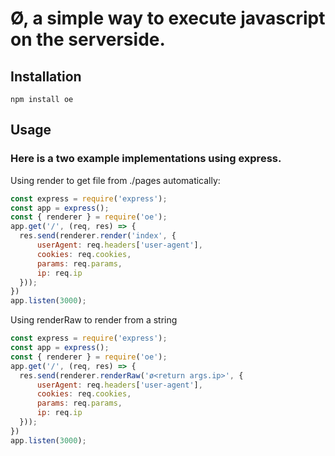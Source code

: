# Ø, a simple way to execute javascript on the serverside. 
## Installation
`npm install oe`
## Usage
### Here is a two example implementations using express.  
Using render to get file from ./pages automatically:
```js
const express = require('express');
const app = express();
const { renderer } = require('oe');
app.get('/', (req, res) => {
  res.send(renderer.render('index', {
      userAgent: req.headers['user-agent'],
      cookies: req.cookies,
      params: req.params,
      ip: req.ip
  }));
})
app.listen(3000);
```
Using renderRaw to render from a string
```js
const express = require('express');
const app = express();
const { renderer } = require('oe');
app.get('/', (req, res) => {
  res.send(renderer.renderRaw('ø<return args.ip>', {
      userAgent: req.headers['user-agent'],
      cookies: req.cookies,
      params: req.params,
      ip: req.ip
  }));
})
app.listen(3000);
```
